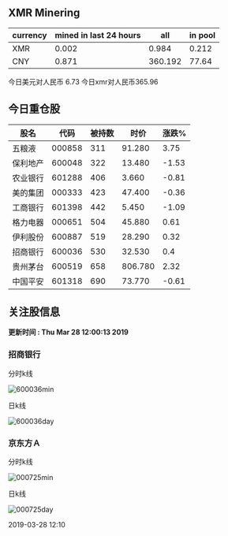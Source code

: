 ## XMR Minering

|currency|mined in last 24 hours|all|in pool|
|---|---|---|---|
|XMR|0.002|0.984|0.212|
|CNY|0.871|360.192|77.64|

今日美元对人民币 6.73	今日xmr对人民币365.96


## 今日重仓股 

|股名|代码|被持数|时价|涨跌%|
|---|---|---|---|---|
|五粮液|000858|311|91.280|3.75|
|保利地产|600048|322|13.480|-1.53|
|农业银行|601288|406|3.660|-0.81|
|美的集团|000333|423|47.400|-0.36|
|工商银行|601398|442|5.450|-1.09|
|格力电器|000651|504|45.880|0.61|
|伊利股份|600887|519|28.290|0.32|
|招商银行|600036|530|32.530|0.4|
|贵州茅台|600519|658|806.780|2.32|
|中国平安|601318|690|73.770|-0.61|

## 关注股信息
**更新时间 : Thu Mar 28 12:00:13 2019**
### 招商银行 
分时k线

![600036min](http://image.sinajs.cn/newchart/min/n/sh600036.gif)

日k线

![600036day](http://image.sinajs.cn/newchart/daily/n/sh600036.gif)

### 京东方Ａ 
分时k线

![000725min](http://image.sinajs.cn/newchart/min/n/sz000725.gif)

日k线

![000725day](http://image.sinajs.cn/newchart/daily/n/sz000725.gif)

2019-03-28 12:10